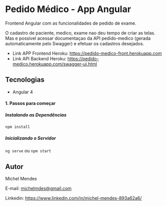 # Pedido Médico - App Angular

Frontend Angular com as funcionalidades de pedido de exame.

O cadastro de paciente, medico, exame nao deu tempo de criar as telas. 
Mas e possivel acessar documentaçao da API pedido-medico (gerada automaticamente pelo Swagger) e efetuar os cadastros desejados.

 - Link APP Frontend Heroku: https://pedido-medico-front.herokuapp.com
 - Link API Backend Heroku: https://pedido-medico.herokuapp.com/swagger-ui.html

## Tecnologias
 - Angular 4
 
 #### 1. Passos para começar
 
 ##### Instalando as Dependências
 
 `npm install`
 
 ##### Inicializando o Servidor
 
 `ng serve` ou `npm start`

## Autor
Michel Mendes

E-mail: michelmdes@gmail.com

Linkedin: https://www.linkedin.com/in/michel-mendes-893a62a6/
